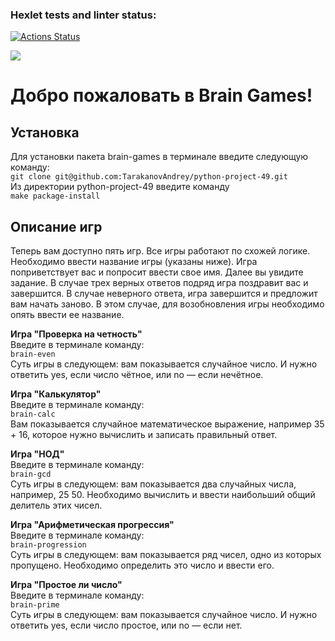 ### Hexlet tests and linter status:
[![Actions Status](https://github.com/TarakanovAndrey/python-project-49/workflows/hexlet-check/badge.svg)](https://github.com/TarakanovAndrey/python-project-49/actions)

<a href="https://codeclimate.com/github/TarakanovAndrey/python-project-49/maintainability"><img src="https://api.codeclimate.com/v1/badges/fed6fd02e34a6134800b/maintainability" /></a>

# Добро пожаловать в Brain Games!
## Установка
Для установки пакета brain-games в терминале введите следующую команду:  
`git clone git@github.com:TarakanovAndrey/python-project-49.git`  
Из директории python-project-49 введите команду  
`make package-install`
## Описание игр
Теперь вам доступно пять игр. Все игры работают по схожей логике. Необходимо ввести название игры (указаны ниже). Игра поприветствует вас и попросит ввести свое имя. Далее вы увидите задание. В случае трех верных ответов подряд игра поздравит вас и завершится. В случае неверного ответа, игра завершится и предложит вам начать заново. В этом случае, для возобновления игры необходимо опять ввести ее название.  

**Игра "Проверка на четность"**  
Введите в терминале команду:  
`brain-even`  
Суть игры в следующем: вам показывается случайное число. И нужно ответить yes, если число чётное, или no — если нечётное.  

**Игра "Калькулятор"**  
Введите в терминале команду:  
`brain-calc`  
Вам показывается случайное математическое выражение, например 35 + 16, которое нужно вычислить и записать правильный ответ.  

**Игра "НОД"**  
Введите в терминале команду:  
`brain-gcd`  
Суть игры в следующем: вам показывается два случайных числа, например, 25 50. Необходимо вычислить и ввести наибольший общий делитель этих чисел.  

**Игра "Арифметическая прогрессия"**  
Введите в терминале команду:  
`brain-progression`  
Суть игры в следующем: вам показывается ряд чисел, одно из которых пропущено. Необходимо определить это число и ввести его.  

**Игра "Простое ли число"**  
Введите в терминале команду:  
`brain-prime`  
Суть игры в следующем: вам показывается случайное число. И нужно ответить yes, если число простое, или no — если нет.  


